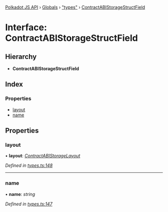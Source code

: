 [Polkadot JS API](../README.md) › [Globals](../globals.md) › ["types"](../modules/_types_.md) › [ContractABIStorageStructField](_types_.contractabistoragestructfield.md)

# Interface: ContractABIStorageStructField

## Hierarchy

* **ContractABIStorageStructField**

## Index

### Properties

* [layout](_types_.contractabistoragestructfield.md#layout)
* [name](_types_.contractabistoragestructfield.md#name)

## Properties

###  layout

• **layout**: *[ContractABIStorageLayout](../modules/_types_.md#contractabistoragelayout)*

*Defined in [types.ts:148](https://github.com/polkadot-js/api/blob/a53c924248/packages/api-contract/src/types.ts#L148)*

___

###  name

• **name**: *string*

*Defined in [types.ts:147](https://github.com/polkadot-js/api/blob/a53c924248/packages/api-contract/src/types.ts#L147)*

